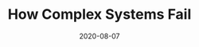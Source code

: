 ---
title: "How Complex Systems Fail"
date: "2020-08-07"
link: "https://how.complexsystems.fail/"
---